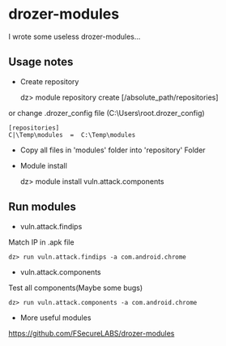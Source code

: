# drozer-modules

I wrote some useless drozer-modules...

## Usage notes

* Create repository

    dz> module repository create [/absolute_path/repositories]

or change .drozer_config file  (C:\Users\root\.drozer_config)

    [repositories]  
    C|\Temp\modules  =  C:\Temp\modules

* Copy all files in 'modules' folder into 'repository' Folder

* Module install

    dz> module install vuln.attack.components

## Run modules

* vuln.attack.findips

Match IP in .apk file

    dz> run vuln.attack.findips -a com.android.chrome

* vuln.attack.components

Test all components(Maybe some bugs)

    dz> run vuln.attack.components -a com.android.chrome

* More useful modules

https://github.com/FSecureLABS/drozer-modules
